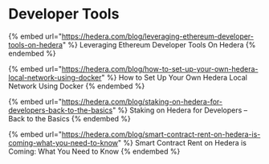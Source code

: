 # Developer Tools

{% embed url="https://hedera.com/blog/leveraging-ethereum-developer-tools-on-hedera" %}
Leveraging Ethereum Developer Tools On Hedera
{% endembed %}

{% embed url="https://hedera.com/blog/how-to-set-up-your-own-hedera-local-network-using-docker" %}
How to Set Up Your Own Hedera Local Network Using Docker
{% endembed %}

{% embed url="https://hedera.com/blog/staking-on-hedera-for-developers-back-to-the-basics" %}
Staking on Hedera for Developers – Back to the Basics
{% endembed %}

{% embed url="https://hedera.com/blog/smart-contract-rent-on-hedera-is-coming-what-you-need-to-know" %}
Smart Contract Rent on Hedera is Coming: What You Need to Know
{% endembed %}
